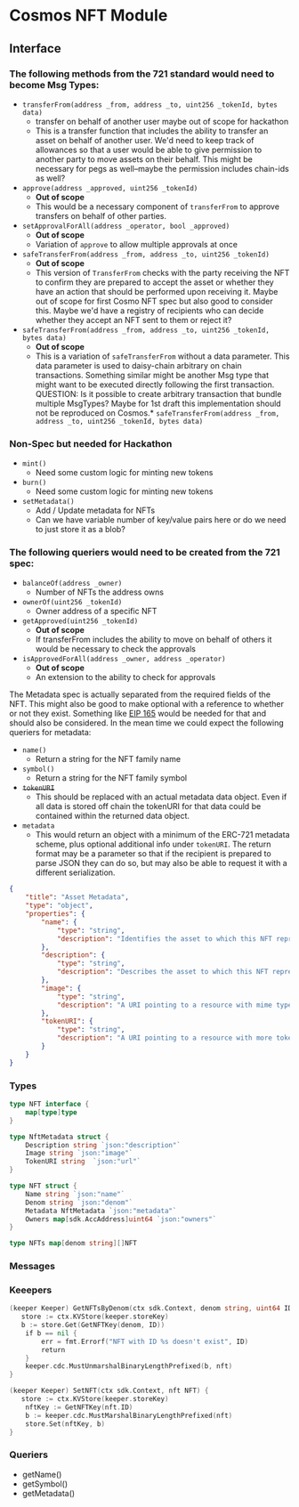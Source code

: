 # Cosmos NFT Module

## Interface

### The following methods from the 721 standard would need to become Msg Types:

* `transferFrom(address _from, address _to, uint256 _tokenId, bytes data)`
  * transfer on behalf of another user maybe out of scope for hackathon
  * This is a transfer function that includes the ability to transfer an asset on behalf of another user. We'd need to keep track of allowances so that a user would be able to give permission to another party to move assets on their behalf. This might be necessary for pegs as well–maybe the permission includes chain-ids as well?
* `approve(address _approved, uint256 _tokenId)`
  * __Out of scope__
  * This would be a necessary component of `transferFrom` to approve transfers on behalf of other parties.
* `setApprovalForAll(address _operator, bool _approved)`
  * __Out of scope__
  * Variation of `approve` to allow multiple approvals at once
* `safeTransferFrom(address _from, address _to, uint256 _tokenId)`
  * __Out of scope__
  * This version of `TransferFrom` checks with the party receiving the NFT to confirm they are prepared to accept the asset or whether they have an action that should be performed upon receiving it. Maybe out of scope for first Cosmo NFT spec but also good to consider this. Maybe we'd have a registry of recipients who can decide whether they accept an NFT sent to them or reject it?
* `safeTransferFrom(address _from, address _to, uint256 _tokenId, bytes data)`
  * __Out of scope__
  * This is a variation of `safeTransferFrom` without a data parameter. This data parameter is used to daisy-chain arbitrary on chain transactions. Something similar might be another Msg type that might want to be executed directly following the first transaction. QUESTION: Is it possible to create arbitrary transaction that bundle multiple MsgTypes? Maybe for 1st draft this implementation should not be reproduced on Cosmos.* `safeTransferFrom(address _from, address _to, uint256 _tokenId, bytes data)`

### Non-Spec but needed for Hackathon
* `mint()`
  * Need some custom logic for minting new tokens
* `burn()`
  * Need some custom logic for minting new tokens
* `setMetadata()`
  * Add / Update metadata for NFTs
  * Can we have variable number of key/value pairs here or do we need to just store it as a blob?

### The following queriers would need to be created from the 721 spec:
* `balanceOf(address _owner)`
  * Number of NFTs the address owns
* `ownerOf(uint256 _tokenId)`
  * Owner address of a specific NFT
* `getApproved(uint256 _tokenId)`
  * __Out of scope__
  * If transferFrom includes the ability to move on behalf of others it would be necessary to check the approvals
* `isApprovedForAll(address _owner, address _operator)`
  * __Out of scope__
  * An extension to the ability to check for approvals

The Metadata spec is actually separated from the required fields of the NFT. This might also be good to make optional with a reference to whether or not they exist. Something like [EIP 165](https://github.com/ethereum/EIPs/blob/master/EIPS/eip-165.md) would be needed for that and should also be considered. In the mean time we could expect the following queriers for metadata:
* `name()`
  * Return a string for the NFT family name
* `symbol()`
  * Return a string for the NFT family symbol
* ~~`tokenURI`~~
  * This should be replaced with an actual metadata data object. Even if all data is stored off chain the tokenURI for that data could be contained within the returned data object.
* `metadata`
  * This would return an object with a minimum of the ERC-721 metadata scheme, plus optional additional info under `tokenURI`. The return format may be a parameter so that if the recipient is prepared to parse JSON they can do so, but may also be able to request it with a different serialization.

```json
{
    "title": "Asset Metadata",
    "type": "object",
    "properties": {
        "name": {
            "type": "string",
            "description": "Identifies the asset to which this NFT represents"
        },
        "description": {
            "type": "string",
            "description": "Describes the asset to which this NFT represents"
        },
        "image": {
            "type": "string",
            "description": "A URI pointing to a resource with mime type image/* representing the asset to which this NFT represents. Consider making any images at a width between 320 and 1080 pixels and aspect ratio between 1.91:1 and 4:5 inclusive."
        },
        "tokenURI": {
            "type": "string",
            "description": "A URI pointing to a resource with more token related metadata that doesn't belong on chain."
        }
    }
}
```

### Types

```go
type NFT interface {
    map[type]type
}
```

```go
type NftMetadata struct {
    Description string `json:"description"`
    Image string `json:"image"`
    TokenURI string  `json:"url"`
}
```

```go
type NFT struct {
    Name string `json:"name"`
    Denom string `json:"denom"`
    Metadata NftMetadata `json:"metadata"`
    Owners map[sdk.AccAddress]uint64 `json:"owners"`
}
```

```go
type NFTs map[denom string][]NFT
```




### Messages




 ### Keeepers

 ```go
 (keeper Keeper) GetNFTsByDenom(ctx sdk.Context, denom string, uint64 ID) (nft NFT, err error) {
    store := ctx.KVStore(keeper.storeKey)
    b := store.Get(GetNFTKey(denom, ID))
    if b == nil {
        err = fmt.Errorf("NFT with ID %s doesn't exist", ID)
        return
    }
    keeper.cdc.MustUnmarshalBinaryLengthPrefixed(b, nft)
 }
```

 ```go
 (keeper Keeper) SetNFT(ctx sdk.Context, nft NFT) {
    store := ctx.KVStore(keeper.storeKey)
    nftKey := GetNFTKey(nft.ID)
    b := keeper.cdc.MustMarshalBinaryLengthPrefixed(nft)
    store.Set(nftKey, b)
 }
```

### Queriers

 * getName()
 * getSymbol()
 * getMetadata()